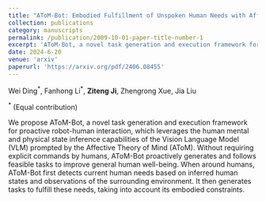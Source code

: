 ```yaml
---
title: "AToM-Bot: Embodied Fulfillment of Unspoken Human Needs with Affective Theory of Mind"
collection: publications
category: manuscripts
permalink: /publication/2009-10-01-paper-title-number-1
excerpt: 'AToM-Bot, a novel task generation and execution framework for proactive robot-human interaction, which leverages the human mental and physical state inference capabilities of the Vision Language Model (VLM) prompted by the Affective Theory of Mind (AToM)'
date: 2024-6-20
venue: 'arxiv'
paperurl: 'https://arxiv.org/pdf/2406.08455'
---
```

Wei Ding<sup>\*</sup>, Fanhong Li<sup>\*</sup>, **Ziteng Ji**, Zhengrong Xue, Jia Liu

<sup>*</sup> (Equal contribution)

We propose AToM-Bot, a novel task generation and execution framework for proactive robot-human interaction, which leverages the human mental and physical state inference capabilities of the Vision Language Model (VLM) prompted by the Affective Theory of Mind (AToM). Without requiring explicit commands by humans, AToM-Bot proactively generates and follows feasible tasks to improve general human well-being. When around humans, AToM-Bot first detects current human needs based on inferred human states and observations of the surrounding environment. It then generates tasks to fulfill these needs, taking into account its embodied constraints.
